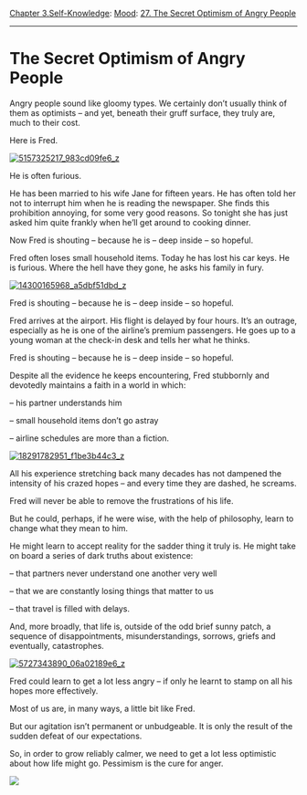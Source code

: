 [Chapter 3.Self-Knowledge](https://www.theschooloflife.com/thebookoflife/category/self-knowledge/): [Mood](https://www.theschooloflife.com/thebookoflife/category/self-knowledge/mood/): [27. The Secret Optimism of Angry People](https://www.theschooloflife.com/thebookoflife/the-secret-optimism-of-angry-people/)

* * *

# The Secret Optimism of Angry People

Angry people sound like gloomy types. We certainly don’t usually think of them as optimists – and yet, beneath their gruff surface, they truly are, much to their cost.

Here is Fred.

[![5157325217_983cd09fe6_z](https://www.theschooloflife.com/thebookoflife/wp-content/uploads/2016/10/5157325217_983cd09fe6_z.jpg)](http://www.thebookoflife.org/wp-content/uploads/2016/10/5157325217_983cd09fe6_z.jpg)

He is often furious.

He has been married to his wife Jane for fifteen years. He has often told her not to interrupt him when he is reading the newspaper. She finds this prohibition annoying, for some very good reasons. So tonight she has just asked him quite frankly when he’ll get around to cooking dinner.

Now Fred is shouting – because he is – deep inside – so hopeful.

Fred often loses small household items. Today he has lost his car keys. He is furious. Where the hell have they gone, he asks his family in fury.

[![14300165968_a5dbf51dbd_z](https://www.theschooloflife.com/thebookoflife/wp-content/uploads/2016/10/14300165968_a5dbf51dbd_z.jpg)](http://www.thebookoflife.org/wp-content/uploads/2016/10/14300165968_a5dbf51dbd_z.jpg)

Fred is shouting – because he is – deep inside – so hopeful.

Fred arrives at the airport. His flight is delayed by four hours. It’s an outrage, especially as he is one of the airline’s premium passengers. He goes up to a young woman at the check-in desk and tells her what he thinks.

Fred is shouting – because he is – deep inside – so hopeful.

Despite all the evidence he keeps encountering, Fred stubbornly and devotedly maintains a faith in a world in which:

– his partner understands him

– small household items don’t go astray

– airline schedules are more than a fiction.

[![18291782951_f1be3b44c3_z](https://www.theschooloflife.com/thebookoflife/wp-content/uploads/2016/10/18291782951_f1be3b44c3_z.jpg)](http://www.thebookoflife.org/wp-content/uploads/2016/10/18291782951_f1be3b44c3_z.jpg)

All his experience stretching back many decades has not dampened the intensity of his crazed hopes – and every time they are dashed, he screams.

Fred will never be able to remove the frustrations of his life.

But he could, perhaps, if he were wise, with the help of philosophy, learn to change what they mean to him.

He might learn to accept reality for the sadder thing it truly is. He might take on board a series of dark truths about existence:

–&nbsp;that partners never understand one another very well

–&nbsp;that we are constantly losing things that matter to us

–&nbsp;that travel is filled with delays.

And, more broadly, that life is, outside of the odd brief sunny patch, a sequence of disappointments, misunderstandings, sorrows, griefs and eventually, catastrophes.

[![5727343890_06a02189e6_z](https://www.theschooloflife.com/thebookoflife/wp-content/uploads/2016/10/5727343890_06a02189e6_z.jpg)](http://www.thebookoflife.org/wp-content/uploads/2016/10/5727343890_06a02189e6_z.jpg)

Fred could learn to get a lot less angry – if only he learnt to stamp on all his hopes more effectively.

Most of us are, in many ways, a little bit like Fred.

But our agitation isn’t permanent or unbudgeable. It is only the result of the sudden defeat of our expectations.

So, in order to grow reliably calmer, we need to get a lot less optimistic about how life might go. Pessimism is the cure for anger.

[![](https://img.youtube.com/vi/coiCkmcKjX8/0.jpg)](https://www.youtube.com/embed/coiCkmcKjX8 '')
